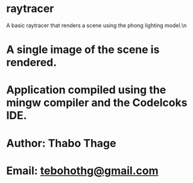 # raytracer
 A  basic raytracer that renders a scene using the phong lighting model.\n
# A single image of the scene is rendered.
# Application compiled using the mingw compiler and the Codelcoks IDE.
# Author: Thabo Thage
# Email: tebohothg@gmail.com
